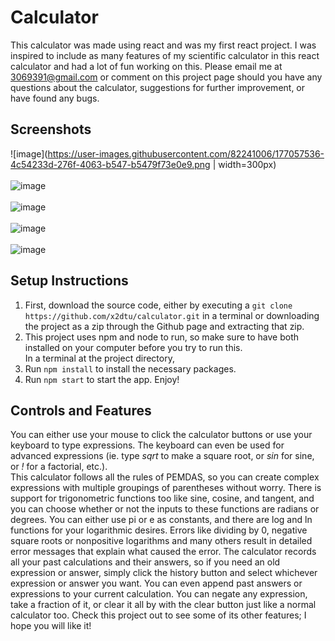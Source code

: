 # Calculator
This calculator was made using react and was my first react project. I was inspired to include as many features of my scientific calculator in this react calculator and had a lot of fun working on this. Please email me at 3069391@gmail.com or comment on this project page should you have any questions about the calculator, suggestions for further improvement, or have found any bugs.

## Screenshots
![image](https://user-images.githubusercontent.com/82241006/177057536-4c54233d-276f-4063-b547-b5479f73e0e9.png | width=300px)
<br>
<br>
![image](https://user-images.githubusercontent.com/82241006/177057572-75338c28-6771-4543-a8e4-849ae043fae6.png)
<br>
<br>
![image](https://user-images.githubusercontent.com/82241006/177057602-11c6aebe-1466-4619-8244-3fa5b3342389.png)
<br>
<br>
![image](https://user-images.githubusercontent.com/82241006/177057637-2f8938d4-06ef-41d1-b3ca-6368b5486d92.png)
<br>
<br>
![image](https://user-images.githubusercontent.com/82241006/177057674-58dae9e2-e19b-451b-b121-5c1a82d1f14c.png)

## Setup Instructions
1. First, download the source code, either by executing a `git clone https://github.com/x2dtu/calculator.git` in a terminal or downloading the project as a zip through the Github page and extracting that zip.
2. This project uses npm and node to run, so make sure to have both installed on your computer before you try to run this. <br>
In a terminal at the project directory,
3. Run `npm install` to install the necessary packages.
4. Run `npm start` to start the app. Enjoy!

## Controls and Features
You can either use your mouse to click the calculator buttons or use your keyboard to type expressions. The keyboard can even be used for advanced expressions (ie. type *sqrt* to make a square root, or *sin* for sine, or *!* for a factorial, etc.). <br>
This calculator follows all the rules of PEMDAS, so you can create complex expressions with multiple groupings of parentheses without worry. There is support for trigonometric functions too like sine, cosine, and tangent, and you can choose whether or not the inputs to these functions are radians or degrees. You can either use pi or e as constants, and there are log and ln functions for your logarithmic desires. Errors like dividing by 0, negative square roots or nonpositive logarithms and many others result in detailed error messages that explain what caused the error. The calculator records all your past calculations and their answers, so if you need an old expression or answer, simply click the history button and select whichever expression or answer you want. You can even append past answers or expressions to your current calculation. You can negate any expression, take a fraction of it, or clear it all by with the clear button just like a normal calculator too. Check this project out to see some of its other features; I hope you will like it!
